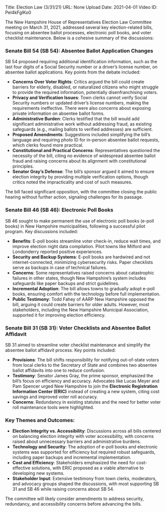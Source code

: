Title: Election Law (3/31/21)
URL: None
Upload Date: 2021-04-01
Video ID: PeI4kFgIKo0

The New Hampshire House of Representatives Election Law Committee meeting on March 31, 2021, addressed several key election-related bills, focusing on absentee ballot processes, electronic poll books, and voter checklist maintenance. Below is a cohesive summary of the discussions:

### **Senate Bill 54 (SB 54): Absentee Ballot Application Changes**
SB 54 proposed requiring additional identification information, such as the last four digits of a Social Security number or a driver’s license number, on absentee ballot applications. Key points from the debate included:
- **Concerns Over Voter Rights**: Critics argued the bill could create barriers for elderly, disabled, or naturalized citizens who might struggle to provide the required information, potentially disenfranchising voters.
- **Privacy and Verification Issues**: Town clerks cannot verify Social Security numbers or updated driver’s license numbers, making the requirements ineffective. There were also concerns about exposing private information on absentee ballot forms.
- **Administrative Burden**: Clerks testified that the bill would add significant administrative work without addressing fraud, as existing safeguards (e.g., mailing ballots to verified addresses) are sufficient.
- **Proposed Amendments**: Suggestions included simplifying the bill’s language and requiring photo ID for in-person absentee ballot requests, which clerks found more practical.
- **Constitutional and Practical Concerns**: Representatives questioned the necessity of the bill, citing no evidence of widespread absentee ballot fraud and raising concerns about its alignment with constitutional principles.
- **Senator Gray’s Defense**: The bill’s sponsor argued it aimed to ensure election integrity by providing multiple verification options, though critics noted the impracticality and cost of such measures.

The bill faced significant opposition, with the committee closing the public hearing without further action, signaling challenges for its passage.

### **Senate Bill 46 (SB 46): Electronic Poll Books**
SB 46 sought to make permanent the use of electronic poll books (e-poll books) in New Hampshire municipalities, following a successful pilot program. Key discussions included:
- **Benefits**: E-poll books streamline voter check-in, reduce wait times, and improve election night data compilation. Pilot towns like Milford and Londonderry reported positive experiences.
- **Security and Backup Systems**: E-poll books are hardwired and not internet-connected, minimizing cybersecurity risks. Paper checklists serve as backups in case of technical failures.
- **Concerns**: Some representatives raised concerns about catastrophic failures in other states, though New Hampshire’s system includes safeguards like paper backups and strict guidelines.
- **Incremental Adoption**: The bill allows towns to gradually adopt e-poll books, ensuring comfort with the technology before full implementation.
- **Public Testimony**: Todd Fahey of AARP New Hampshire opposed the bill, arguing it could create barriers for older adults. However, most stakeholders, including the New Hampshire Municipal Association, supported it for improving election efficiency.

### **Senate Bill 31 (SB 31): Voter Checklists and Absentee Ballot Affidavit**
SB 31 aimed to streamline voter checklist maintenance and simplify the absentee ballot affidavit process. Key points included:
- **Provisions**: The bill shifts responsibility for notifying out-of-state voters from local clerks to the Secretary of State and combines two absentee ballot affidavits into one to reduce confusion.
- **Testimony**: Senator James Gray, the prime sponsor, emphasized the bill’s focus on efficiency and accuracy. Advocates like Lucas Meyer and Pam Spencer urged New Hampshire to join the **Electronic Registration Information Center (ERIC)** instead of creating a new system, citing cost savings and improved voter roll accuracy.
- **Concerns**: Redundancy in existing statutes and the need for better voter roll maintenance tools were highlighted.

### **Key Themes and Outcomes**:
- **Election Integrity vs. Accessibility**: Discussions across all bills centered on balancing election integrity with voter accessibility, with concerns raised about unnecessary barriers and administrative burdens.
- **Technology and Security**: The adoption of e-poll books and electronic systems was supported for efficiency but required robust safeguards, including paper backups and incremental implementation.
- **Cost and Efficiency**: Stakeholders emphasized the need for cost-effective solutions, with ERIC proposed as a viable alternative to developing new systems.
- **Stakeholder Input**: Extensive testimony from town clerks, moderators, and advocacy groups shaped the discussions, with most supporting SB 31 and SB 46 while raising concerns about SB 54.

The committee will likely consider amendments to address security, redundancy, and accessibility concerns before advancing the bills.